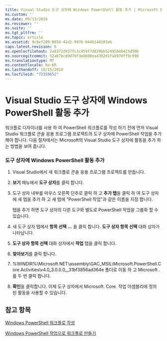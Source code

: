 ```yaml
---
title: Visual Studio 도구 상자에 Windows PowerShell 활동 추가 | Microsoft Docs
ms.custom: ''
ms.date: 09/13/2016
ms.reviewer: ''
ms.suite: ''
ms.tgt_pltfrm: ''
ms.topic: article
ms.assetid: 9c8ef289-0659-42d1-9976-044b144201eb
caps.latest.revision: 6
ms.openlocfilehash: 2a8372d937fc3c959f7d829bb52495048423d506
ms.sourcegitcommit: 52a67bcd9d7bf3e8600ea4302d1fa8970ff9c998
ms.translationtype: MT
ms.contentlocale: ko-KR
ms.lasthandoff: 10/15/2019
ms.locfileid: "72359652"
---
```

# <a name="adding-windows-powershell-activities-to-the-visual-studio-toolbox"></a>Visual Studio 도구 상자에 Windows PowerShell 활동 추가

워크플로 디자이너를 사용 하 여 PowerShell 워크플로를 작성 하기 전에 먼저 Visual Studio 워크플로 콘솔 응용 프로그램 프로젝트의 도구 상자에 PowerShell 작업을 추가 해야 합니다. 다음 절차에서는 Microsoft의 Visual Studio 도구 상자에 활동을 추가 하는 방법을 보여 줍니다.

### <a name="adding-windows-powershell-activities-to-the-toolbox"></a>도구 상자에 Windows PowerShell 활동 추가

1. Visual Studio에서 새 워크플로 콘솔 응용 프로그램 프로젝트를 만듭니다.

2. **보기** 메뉴에서 **도구 상자**를 클릭 합니다.

3. 도구 상자 내부를 마우스 오른쪽 단추로 클릭 하 고 **추가 탭**을 클릭 하 여 도구 상자에 새 탭을 추가 하 고 새 탭에 "PowerShell 작업"과 같은 이름을 지정 합니다.

   탭을 추가 하면 도구 상자의 다른 도구와 별도로 PowerShell 작업을 그룹화 할 수 있습니다.

4. 새 도구 상자 탭에서 **항목 선택 ...** 을 클릭 합니다. **도구 상자 항목 선택** 대화 상자가 나타납니다.

5. **도구 상자 항목 선택** 대화 상자에서 **작업** 탭을 클릭 합니다.

6. **찾아보기**를 클릭 합니다.

7. %WINDIR%\Microsoft.NET\assembly\GAC_MSIL\Microsoft.PowerShell.Core.Activities\v4.0_3.0.0.0__31bf3856ad364e 폴더로 이동 하 고 Microsoft .를 두 번 클릭 합니다.

8. **확인**을 클릭합니다. 이제 도구 상자에서 Microsoft. Core. 작업 어셈블리에 정의 된 활동을 사용할 수 있습니다.

## <a name="see-also"></a>참고 항목

[Windows PowerShell 워크플로 작성](./writing-a-windows-powershell-workflow.md)

[Windows PowerShell 작업으로 워크플로 만들기](./creating-a-workflow-with-windows-powershell-activities.md)